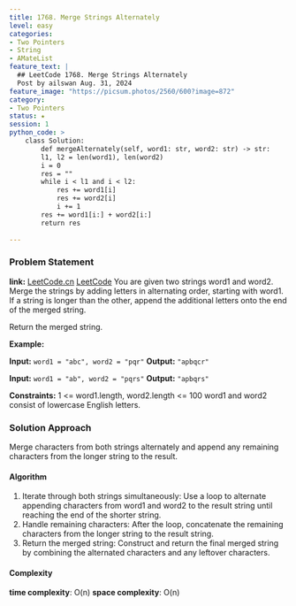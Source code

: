 ```yaml
---
title: 1768. Merge Strings Alternately
level: easy
categories:
- Two Pointers
- String
- AMateList
feature_text: |
  ## LeetCode 1768. Merge Strings Alternately
  Post by ailswan Aug. 31, 2024
feature_image: "https://picsum.photos/2560/600?image=872"
category:
- Two Pointers
status: ★
session: 1
python_code: >
    class Solution:
        def mergeAlternately(self, word1: str, word2: str) -> str:
        l1, l2 = len(word1), len(word2)
        i = 0
        res = ""
        while i < l1 and i < l2:
            res += word1[i]
            res += word2[i]
            i += 1
        res += word1[i:] + word2[i:]
        return res
        
---
```


### Problem Statement
**link:**
[LeetCode.cn](https://leetcode.cn/problems/merge-strings-alternately/)
[LeetCode](https://leetcode.com/problems/merge-strings-alternately/)
You are given two strings word1 and word2. Merge the strings by adding letters in alternating order, starting with word1. If a string is longer than the other, append the additional letters onto the end of the merged string.

Return the merged string.


**Example:**

**Input:** `word1 = "abc", word2 = "pqr"`
**Output:** `"apbqcr"`

**Input:** `word1 = "ab", word2 = "pqrs"`
**Output:** `"apbqrs"`

**Constraints:**
1 <= word1.length, word2.length <= 100
word1 and word2 consist of lowercase English letters.

### Solution Approach
Merge characters from both strings alternately and append any remaining characters from the longer string to the result.

#### Algorithm
1. Iterate through both strings simultaneously: Use a loop to alternate appending characters from word1 and word2 to the result string until reaching the end of the shorter string.
2. Handle remaining characters: After the loop, concatenate the remaining characters from the longer string to the result string.
3. Return the merged string: Construct and return the final merged string by combining the alternated characters and any leftover characters.

#### Complexity
 **time complexity**: O(n)
 **space complexity**: O(n)